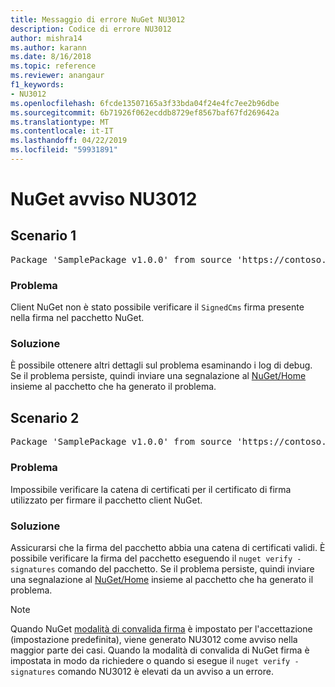 ```yaml
---
title: Messaggio di errore NuGet NU3012
description: Codice di errore NU3012
author: mishra14
ms.author: karann
ms.date: 8/16/2018
ms.topic: reference
ms.reviewer: anangaur
f1_keywords:
- NU3012
ms.openlocfilehash: 6fcde13507165a3f33bda04f24e4fc7ee2b96dbe
ms.sourcegitcommit: 6b71926f062ecddb8729ef8567baf67fd269642a
ms.translationtype: MT
ms.contentlocale: it-IT
ms.lasthandoff: 04/22/2019
ms.locfileid: "59931891"
---
```

# <a name="nuget-warning-nu3012"></a>NuGet avviso NU3012

## <a name="scenario-1"></a>Scenario 1

<pre>Package 'SamplePackage v1.0.0' from source 'https://contoso.com/index.json': The primary signature validation failed.</pre>

### <a name="issue"></a>Problema

Client NuGet non è stato possibile verificare il `SignedCms` firma presente nella firma nel pacchetto NuGet.


### <a name="solution"></a>Soluzione

È possibile ottenere altri dettagli sul problema esaminando i log di debug. Se il problema persiste, quindi inviare una segnalazione al [NuGet/Home](https://github.com/NuGet/Home/issues) insieme al pacchetto che ha generato il problema.



## <a name="scenario-2"></a>Scenario 2

<pre>Package 'SamplePackage v1.0.0' from source 'https://contoso.com/index.json': The primary signature found a chain building issue:  A certificate chain processed, but terminated in a root certificate which is not trusted by the trust provider.</pre>

### <a name="issue"></a>Problema

Impossibile verificare la catena di certificati per il certificato di firma utilizzato per firmare il pacchetto client NuGet.


### <a name="solution"></a>Soluzione

Assicurarsi che la firma del pacchetto abbia una catena di certificati validi. È possibile verificare la firma del pacchetto eseguendo il `nuget verify -signatures` comando del pacchetto. Se il problema persiste, quindi inviare una segnalazione al [NuGet/Home](https://github.com/NuGet/Home/issues) insieme al pacchetto che ha generato il problema.


> [!Note]
> Quando NuGet [modalità di convalida firma](https://docs.microsoft.com/en-us/nuget/consume-packages/installing-signed-packages#configure-package-signature-requirements) è impostato per l'accettazione (impostazione predefinita), viene generato NU3012 come avviso nella maggior parte dei casi. Quando la modalità di convalida di NuGet firma è impostata in modo da richiedere o quando si esegue il `nuget verify -signatures` comando NU3012 è elevati da un avviso a un errore. 

